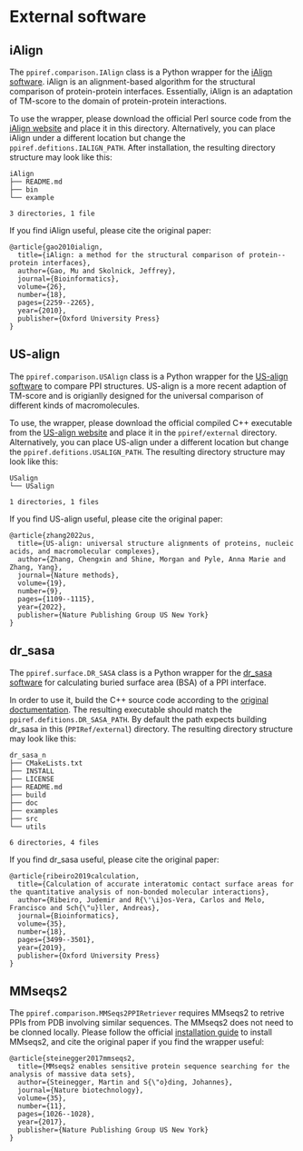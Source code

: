 # External software

## iAlign
The `ppiref.comparison.IAlign` class is a Python wrapper for the [iAlign software](https://sites.gatech.edu/cssb/ialign/). iAlign is an alignment-based algorithm for the structural comparison of protein-protein interfaces. Essentially, iAlign is an adaptation of TM-score to the domain of protein-protein interactions.

To use the wrapper, please download the official Perl source code from the [iAlign website](https://sites.gatech.edu/cssb/ialign/) and place it in this directory. Alternatively, you can place iAlign under a different location but change the `ppiref.defitions.IALIGN_PATH`. After installation, the resulting directory structure may look like this:

```
iAlign
├── README.md
├── bin
└── example

3 directories, 1 file
```

If you find iAlign useful, please cite the original paper:
```
@article{gao2010ialign,
  title={iAlign: a method for the structural comparison of protein--protein interfaces},
  author={Gao, Mu and Skolnick, Jeffrey},
  journal={Bioinformatics},
  volume={26},
  number={18},
  pages={2259--2265},
  year={2010},
  publisher={Oxford University Press}
}
```

## US-align

The `ppiref.comparison.USAlign` class is a Python wrapper for the [US-align software](https://zhanggroup.org/US-align/#:~:text=US%2Dalign%20standalone%20program%20download) to compare PPI structures. US-align is a more recent adaption of TM-score and is origianlly designed for the universal comparison of different kinds of macromolecules.

To use, the wrapper, please download the official compiled C++ executable from the [US-align website](https://zhanggroup.org/US-align/#:~:text=US%2Dalign%20standalone%20program%20download) and place it in the `ppiref/external` directory. Alternatively, you can place US-align under a different location but change the `ppiref.defitions.USALIGN_PATH`. The resulting directory structure may look like this:
```
USalign
└── USalign

1 directories, 1 files
```

If you find US-align useful, please cite the original paper:
```
@article{zhang2022us,
  title={US-align: universal structure alignments of proteins, nucleic acids, and macromolecular complexes},
  author={Zhang, Chengxin and Shine, Morgan and Pyle, Anna Marie and Zhang, Yang},
  journal={Nature methods},
  volume={19},
  number={9},
  pages={1109--1115},
  year={2022},
  publisher={Nature Publishing Group US New York}
}
```

## dr_sasa
The `ppiref.surface.DR_SASA` class is a Python wrapper for the [dr_sasa software](https://github.com/nioroso-x3/dr_sasa_n) for calculating buried surface area (BSA) of a PPI interface. 

In order to use it, build the C++ source code according to the [original doctumentation](https://github.com/nioroso-x3/dr_sasa_n#compiling). The resulting executable should match the `ppiref.defitions.DR_SASA_PATH`. By default the path expects building dr_sasa in this (`PPIRef/external`) directory. The resulting directory structure may look like this:
```
dr_sasa_n
├── CMakeLists.txt
├── INSTALL
├── LICENSE
├── README.md
├── build
├── doc
├── examples
├── src
└── utils

6 directories, 4 files
```

If you find dr_sasa useful, please cite the original paper:
```
@article{ribeiro2019calculation,
  title={Calculation of accurate interatomic contact surface areas for the quantitative analysis of non-bonded molecular interactions},
  author={Ribeiro, Judemir and R{\'\i}os-Vera, Carlos and Melo, Francisco and Sch{\"u}ller, Andreas},
  journal={Bioinformatics},
  volume={35},
  number={18},
  pages={3499--3501},
  year={2019},
  publisher={Oxford University Press}
}
```

## MMseqs2
The `ppiref.comparison.MMSeqs2PPIRetriever` requires MMseqs2 to retrive PPIs from PDB involving similar sequences. The MMseqs2 does not need to be clonned locally. Please follow the official [installation guide](https://github.com/soedinglab/mmseqs2?tab=readme-ov-file#installation) to install MMseqs2, and cite the original paper if you find the wrapper useful:
```
@article{steinegger2017mmseqs2,
  title={MMseqs2 enables sensitive protein sequence searching for the analysis of massive data sets},
  author={Steinegger, Martin and S{\"o}ding, Johannes},
  journal={Nature biotechnology},
  volume={35},
  number={11},
  pages={1026--1028},
  year={2017},
  publisher={Nature Publishing Group US New York}
}
```
